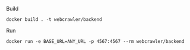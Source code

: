 Build
```
docker build . -t webcrawler/backend
```
Run
```
docker run -e BASE_URL=ANY_URL -p 4567:4567 --rm webcrawler/backend
```